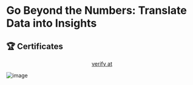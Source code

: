 # Go Beyond the Numbers: Translate Data into Insights



## 🏆 Certificates 


<p align="middle">
  <a href="https://www.coursera.org/account/accomplishments/verify/UV73A63SM3C1" target="_blank">
    verify at
  </a>

![image](https://github.com/user-attachments/assets/75427fe5-f6bc-4449-918c-84016eaa1f8b)


</p>
